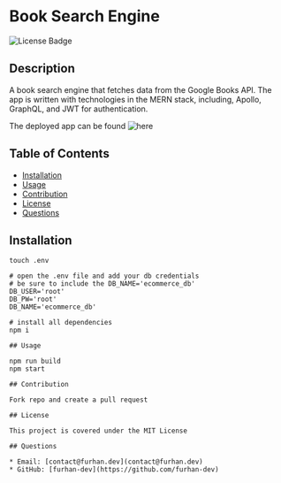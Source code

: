 # Book Search Engine

![License Badge](https://img.shields.io/badge/License-MIT-green)

## Description

A book search engine that fetches data from the Google Books API. The app is written with technologies in the MERN stack, including, Apollo, GraphQL, and JWT for authentication.

The deployed app can be found ![here](https://google.com)

## Table of Contents

* [Installation](#Installation)
* [Usage](#Usage)
* [Contribution](#Contribution)
* [License](#License)
* [Questions](#Questions)

## Installation

```terminal
touch .env

# open the .env file and add your db credentials
# be sure to include the DB_NAME='ecommerce_db'
DB_USER='root'
DB_PW='root'
DB_NAME='ecommerce_db'

# install all dependencies
npm i

## Usage

npm run build
npm start

## Contribution

Fork repo and create a pull request

## License

This project is covered under the MIT License

## Questions

* Email: [contact@furhan.dev](contact@furhan.dev)
* GitHub: [furhan-dev](https://github.com/furhan-dev)
